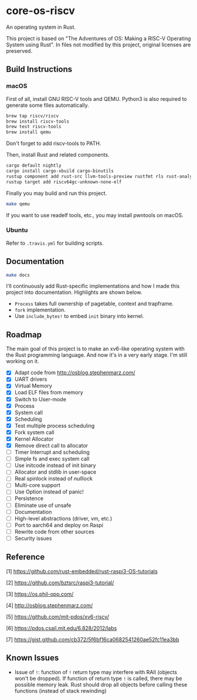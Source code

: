 # core-os-riscv

An operating system in Rust.

This project is based on "The Adventures of OS: Making a RISC-V Operating System using Rust".
In files not modified by this project, original licenses are preserved.

## Build Instructions

### macOS

First of all, install GNU RISC-V tools and QEMU. Python3 is also required to generate some files automatically.

```bash
brew tap riscv/riscv
brew install riscv-tools
brew test riscv-tools
brew install qemu
```

Don't forget to add riscv-tools to PATH.

Then, install Rust and related components.

```bash
cargo default nightly
cargo install cargo-xbuild cargo-binutils
rustup component add rust-src llvm-tools-preview rustfmt rls rust-analysis
rustup target add riscv64gc-unknown-none-elf
```

Finally you may build and run this project.

```bash
make qemu
```

If you want to use readelf tools, etc., you may install pwntools on macOS.

### Ubuntu

Refer to `.travis.yml` for building scripts.

## Documentation

```bash
make docs
```

I'll continuously add Rust-specific implementations and how I made this project into documentation. Highlights are shown below.

* `Process` takes full ownership of pagetable, context and trapframe.
* `fork` implementation.
* Use `include_bytes!` to embed `init` binary into kernel.

## Roadmap

The main goal of this project is to make an xv6-like operating system with the Rust programming language. And now it's in a very early stage. I'm still working on it.

- [x] Adapt code from http://osblog.stephenmarz.com/
- [x] UART drivers
- [x] Virtual Memory
- [x] Load ELF files from memory
- [x] Switch to User-mode
- [x] Process
- [x] System call
- [x] Scheduling
- [x] Test multiple process scheduling
- [x] Fork system call
- [x] Kernel Allocator
- [x] Remove direct call to allocator
- [ ] Timer Interrupt and scheduling
- [ ] Simple fs and exec system call
- [ ] Use initcode instead of init binary
- [ ] Allocator and stdlib in user-space
- [ ] Real spinlock instead of nulllock
- [ ] Multi-core support
- [ ] Use Option instead of panic!
- [ ] Persistence
- [ ] Eliminate use of unsafe
- [ ] Documentation
- [ ] High-level abstractions (driver, vm, etc.)
- [ ] Port to aarch64 and deploy on Raspi
- [ ] Rewrite code from other sources
- [ ] Security issues

## Reference

[1] https://github.com/rust-embedded/rust-raspi3-OS-tutorials

[2] https://github.com/bztsrc/raspi3-tutorial/

[3] https://os.phil-opp.com/

[4] http://osblog.stephenmarz.com/

[5] https://github.com/mit-pdos/xv6-riscv/

[6] https://pdos.csail.mit.edu/6.828/2012/labs

[7] https://gist.github.com/cb372/5f6bf16ca0682541260ae52fc11ea3bb

## Known Issues

* Issue of `!`: function of `!` return type may interfere with RAII (objects won't be dropped). If function of return type `!` is called, there may be possible memory leak. Rust should drop all objects before calling these functions (instead of stack rewinding)

